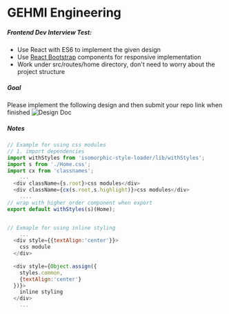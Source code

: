 # GEHMI Engineering
##### Frontend Dev Interview Test:
 - Use React with ES6 to implement the given design 
 - Use [React Bootstrap](https://react-bootstrap.github.io/components.html) components for responsive implementation
 - Work under src/routes/home directory, don't need to worry about the project structure 

##### Goal
Please implement the following design and then submit your repo link when finished 
 ![Design Doc](http://www.purelybranded.com/wp-content/uploads/2012/09/responsive-web-design-a-working-example.gif)

##### Notes

```javascript
// Example for using css modules
// 1. import dependencies
import withStyles from 'isomorphic-style-loader/lib/withStyles';
import s from './Home.css';
import cx from 'classnames';
    ...
  <div className={s.root}>css modules</div>
  <div className={cx(s.root,s.highlight)}>css modules</div>
    ....
// wrap with higher order component when export
export default withStyles(s)(Home);


// Exmaple for using inline styling
    ...
  <div style={{textAlign:'center'}}>
    css module
  </div>
  
  <div style={Object.assign({
    styles.common,
    {textAlign:'center'}
  })}>
    inline styling
  </div>
    ...
```
